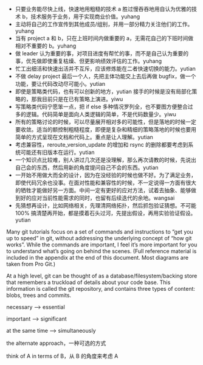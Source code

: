 * 只要业务能尽快上线，快速地用粗糙的技术 a 胜过慢吞吞地用自认为优雅的技术 b，技术服务于业务，用于实现商业价值。yuhang
* 主动将自己的工作宣传到其他成员/组别，并用一部分精力关注他们的工作。yuhang
* 当有 project a 和 b，只在上班时间内做重要的 a，无需花自己的下班时间做相对不重要的 b。yuhang
* 做 leader 认为重要的事，对项目进度有帮忙的事，而不是自己认为重要的事，优先做即使重复枯燥、但更影响绩效评估的工作。yuhang
* 忙工出细活和快速出活并不互斥，应该修炼能在二者快速切换的能力。yutian
* 不做 delay project 最后一个人，先把主体功能交上去后再做 bugfix，做一个功能，要让代码改动尽可能小。yutian
* 即使是策略类代码，也有可以创新的地方，yutian 接手的时候是没有局部化策略的，那我目前只是在已有策略上演进。yiwu
* 写策略类代码宁愿笨一点，把 if else 多种情况罗列全，也不要图方便整合过多的逻辑。代码简单是面向人类逻辑的简单，不是代码数量少。yiwu
* 所有的策略讨论的时候，可以尽量展开相对多的可能性，但是落地的时候一定要收敛。适当的额控制粗糙程度，即便是复杂和精细的策略落地的时候也要用简单的方式呈现在文档和代码上。重点是让人理解。yutian
* 考虑兼容性，reroute_version_update 的增加和 rsync 的删除都要考虑到系统可能还有旧版本在运行。yutian
* 一个知识点比较难，别人讲过几次还是没理解，那么再次请教的时候，先说出自己会的东西，然后用新的角度提问自己不会的东西。yutian
* 一开始不用做大而全的设计，因为在没经验的时候也做不好。为了满足业务，即使代码冗余也没事。在面对性能和兼容性的时候，不一定说得一方面有很大的牺牲才能做好另一方面。中间一定有更好的应对方法，试着去抽象、能够做到好的应对当前性能需求的同时，也留有后续迭代的余地。wangsai
* 先猜想再设计，比如网络相关，先理清网络拓扑，然后抓包验证猜想。不可能 100% 搞清楚再开始，都是摸着石头过河，先提出假设，再用实验验证假设。yutian





Many git tutorials focus on a set of commands and instructions to “get you up to speed” in git, without addressing the underlying concept of “how git works”. While the commands are important, I feel it’s more important for you to understand what’s going on behind the scenes. (Full reference material is included in the appendix at the end of this document. Most diagrams are taken from Pro Git.)

At a high level, git can be thought of as a database/filesystem/backing store that remembers a truckload of details about your code base. This information is called the git repository, and contains three types of content: blobs, trees and commits.

necessary --> essential

important --> significant

at the same time --> simultaneously

the alternate approach，一种可选的方式

think of A in terms of B，从 B 的角度来考虑 A